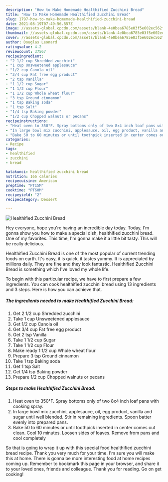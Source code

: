 ```yaml
---
description: "How to Make Homemade Healthified Zucchini Bread"
title: "How to Make Homemade Healthified Zucchini Bread"
slug: 1797-how-to-make-homemade-healthified-zucchini-bread
date: 2021-08-19T07:49:56.557Z
image: //assets-global.cpcdn.com/assets/blank-4e0bea6785e03f5e602ec562f230caae08da540cada707380b4fe1bbebba43da.png
thumbnail: //assets-global.cpcdn.com/assets/blank-4e0bea6785e03f5e602ec562f230caae08da540cada707380b4fe1bbebba43da.png
cover: //assets-global.cpcdn.com/assets/blank-4e0bea6785e03f5e602ec562f230caae08da540cada707380b4fe1bbebba43da.png
author: Douglas Leonard
ratingvalue: 4.2
reviewcount: 37567
recipeingredient:
- "2 1/2 cup Shredded zucchini"
- "1 cup Unsweetened applesauce"
- "1/2 cup Canola oil"
- "3/4 cup Fat free egg product"
- "2 tsp Vanilla"
- "1 1/2 cup Sugar"
- "1 1/2 cup Flour"
- "1 1/2 cup Whole wheat flour"
- "3 tsp Ground cinnamon"
- "1 tsp Baking soda"
- "1 tsp Salt"
- "1/4 tsp Baking powder"
- "1/2 cup Chopped walnuts or pecans"
recipeinstructions:
- "Heat oven to 350°F. Spray bottoms only of two 8x4 inch loaf pans with cooking spray."
- "In large bowl mix zucchini, applesauce, oil, egg product, vanilla and sugar until well blended. Stir in remaining ingredients. Spoon batter evenly into prepared pans."
- "Bake 50 to 60 minutes or until toothpick inserted in center comes out clean. Cool 10 minutes. Loosen sides of loaves. Remove from pans and cool completely"
categories:
- Recipe
tags:
- healthified
- zucchini
- bread

katakunci: healthified zucchini bread 
nutrition: 166 calories
recipecuisine: American
preptime: "PT15M"
cooktime: "PT60M"
recipeyield: "2"
recipecategory: Dessert

---
```



![Healthified Zucchini Bread](//assets-global.cpcdn.com/assets/blank-4e0bea6785e03f5e602ec562f230caae08da540cada707380b4fe1bbebba43da.png)

Hey everyone, hope you're having an incredible day today. Today, I'm gonna show you how to make a special dish, healthified zucchini bread. One of my favorites. This time, I'm gonna make it a little bit tasty. This will be really delicious.

Healthified Zucchini Bread is one of the most popular of current trending foods on earth. It's easy, it is quick, it tastes yummy. It is appreciated by millions daily. They are fine and they look fantastic. Healthified Zucchini Bread is something which I've loved my whole life.




To begin with this particular recipe, we have to first prepare a few ingredients. You can cook healthified zucchini bread using 13 ingredients and 3 steps. Here is how you can achieve that.

<!--inarticleads1-->

##### The ingredients needed to make Healthified Zucchini Bread:

1. Get 2 1/2 cup Shredded zucchini
1. Take 1 cup Unsweetened applesauce
1. Get 1/2 cup Canola oil
1. Get 3/4 cup Fat free egg product
1. Get 2 tsp Vanilla
1. Take 1 1/2 cup Sugar
1. Take 1 1/2 cup Flour
1. Make ready 1 1/2 cup Whole wheat flour
1. Prepare 3 tsp Ground cinnamon
1. Take 1 tsp Baking soda
1. Get 1 tsp Salt
1. Get 1/4 tsp Baking powder
1. Prepare 1/2 cup Chopped walnuts or pecans




<!--inarticleads2-->

##### Steps to make Healthified Zucchini Bread:

1. Heat oven to 350°F. Spray bottoms only of two 8x4 inch loaf pans with cooking spray.
1. In large bowl mix zucchini, applesauce, oil, egg product, vanilla and sugar until well blended. Stir in remaining ingredients. Spoon batter evenly into prepared pans.
1. Bake 50 to 60 minutes or until toothpick inserted in center comes out clean. Cool 10 minutes. Loosen sides of loaves. Remove from pans and cool completely




So that is going to wrap it up with this special food healthified zucchini bread recipe. Thank you very much for your time. I'm sure you will make this at home. There is gonna be more interesting food at home recipes coming up. Remember to bookmark this page in your browser, and share it to your loved ones, friends and colleague. Thank you for reading. Go on get cooking!
